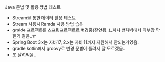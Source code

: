 Java 문법  및 활용 방법 테스트
- Stream을 통한 데이터 활용 테스트
- Stream 사용시 Ramda 사용 방법 습득
- gralde 프로젝트를 스프링프로젝트로 변경중(잘안됨..)_회사 방화벽에서 외부망 막힌거 같음..ㅠ
- Spring Boot 3.x는 자바17, 2.x는 자바 11까지 지원해서 안되는거였음.
- gradle kotlin에서 groovy로 변경 문법이 틀려서 잘 모르겠음..
- 또 날려먹음..
